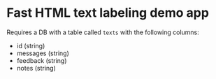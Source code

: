 # Fast HTML text labeling demo app

Requires a DB with a table called `texts` with the following columns:
- id (string)
- messages (string)
- feedback (string)
- notes (string)

